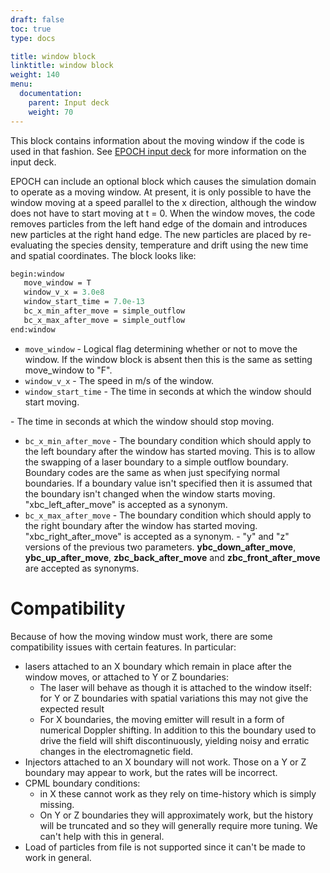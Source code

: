 ```yaml
---
draft: false
toc: true
type: docs

title: window block
linktitle: window block
weight: 140
menu:
  documentation:
    parent: Input deck
    weight: 70
---
```


This block contains information about the moving window if the code is
used in that fashion. See [EPOCH input
deck][Input_deck] for more information on the input
deck.

EPOCH can include an optional block which causes the simulation domain
to operate as a moving window. At present, it is only possible to have
the window moving at a speed parallel to the x direction, although the
window does not have to start moving at t = 0. When the window moves,
the code removes particles from the left hand edge of the domain and
introduces new particles at the right hand edge. The new particles are
placed by re-evaluating the species density, temperature and drift using
the new time and spatial coordinates. The block looks like:

```perl
begin:window
   move_window = T
   window_v_x = 3.0e8
   window_start_time = 7.0e-13
   bc_x_min_after_move = simple_outflow
   bc_x_max_after_move = simple_outflow
end:window
```

-   `move_window` - Logical flag determining whether or not
    to move the window. If the window block is absent then this is the
    same as setting move_window to "F".
-   `window_v_x` - The speed in m/s of the window.
-   `window_start_time` - The time in seconds at which the
    window should start moving.

\- The time in seconds at which the window should stop moving.
- `bc_x_min_after_move` - The boundary condition which
should apply to the left boundary after the window has started moving.
This is to allow the swapping of a laser boundary to a simple outflow
boundary. Boundary codes are the same as when just specifying normal
boundaries. If a boundary value isn't specified then it is assumed that
the boundary isn't changed when the window starts moving.
"xbc_left_after_move" is accepted as a synonym.
- `bc_x_max_after_move` - The boundary condition which
should apply to the right boundary after the window has started moving.
"xbc_right_after_move" is accepted as a synonym. - "y" and "z"
versions of the previous two parameters. **ybc_down_after_move**,
**ybc_up_after_move**, **zbc_back_after_move** and
**zbc_front_after_move** are accepted as synonyms.

# Compatibility

Because of how the moving window must work, there are some compatibility
issues with certain features. In particular:

-   lasers attached to an X boundary which remain in place after the
    window moves, or attached to Y or Z boundaries:
    -   The laser will behave as though it is attached to the window
        itself: for Y or Z boundaries with spatial variations this may
        not give the expected result
    -   For X boundaries, the moving emitter will result in a form of
        numerical Doppler shifting. In addition to this the boundary
        used to drive the field will shift discontinuously, yielding
        noisy and erratic changes in the electromagnetic field.
-   Injectors attached to an X boundary will not work. Those on a Y or Z
    boundary may appear to work, but the rates will be incorrect.
-   CPML boundary conditions:
    -   in X these cannot work as they rely on time-history which is
        simply missing.
    -   On Y or Z boundaries they will approximately work, but the
        history will be truncated and so they will generally require
        more tuning. We can't help with this in general.
-   Load of particles from file is not supported since it can't be made
    to work in general.



<!-- ########################  Cross references  ######################## -->


[Input_deck]: /documentation/input_deck/input_deck

